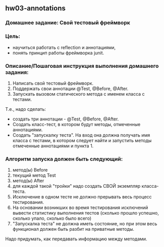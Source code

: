 ## hw03-annotations

### Домашнее задание: Свой тестовый фреймворк

### Цель:
- научиться работать с reflection и аннотациями,
- понять принцип работы фреймворка junit.

### Описание/Пошаговая инструкция выполнения домашнего задания:
1. Написать свой тестовый фреймворк.
2. Поддержать свои аннотации @Test, @Before, @After.
3. Запускать вызовом статического метода с именем класса с тестами.

Т.е., надо сделать:
- создать три аннотации - @Test, @Before, @After.
- Создать класс-тест, в котором будут методы, отмеченные аннотациями.
- Создать "запускалку теста". На вход она должна получать имя класса с тестами, в котором следует найти и запустить методы отмеченные аннотациями и пункта 1.

### Алгоритм запуска должен быть следующий:
1) метод(ы) Before
2) текущий метод Test
3) метод(ы) After
4) для каждой такой "тройки" надо создать СВОЙ экземпляр класса-теста. 
5) Исключение в одном тесте не должно прерывать весь процесс тестирования. 
6) На основании возникших во время тестирования исключений вывести статистику выполнения тестов (сколько прошло успешно, сколько упало, сколько было всего)
7) "Запускалка теста" не должна иметь состояние, но при этом весь функционал должен быть разбит на приватные методы.

Надо придумать, как передавать информацию между методами.